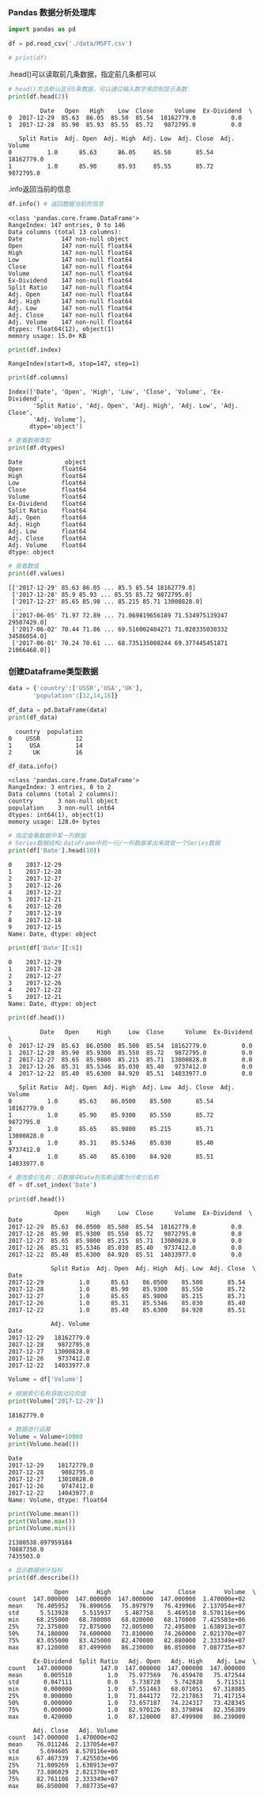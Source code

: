 
### Pandas 数据分析处理库


```python
import pandas as pd
```


```python
df = pd.read_csv('./data/MSFT.csv')
```


```python
# print(df)
```

.head()可以读取前几条数据，指定前几条都可以


```python
# head()方法默认显示5条数据，可以通过输入数字来控制显示条数
print(df.head(2))
```

             Date   Open   High    Low  Close      Volume  Ex-Dividend  \
    0  2017-12-29  85.63  86.05  85.50  85.54  18162779.0          0.0   
    1  2017-12-28  85.90  85.93  85.55  85.72   9872795.0          0.0   
    
       Split Ratio  Adj. Open  Adj. High  Adj. Low  Adj. Close  Adj. Volume  
    0          1.0      85.63      86.05     85.50       85.54   18162779.0  
    1          1.0      85.90      85.93     85.55       85.72    9872795.0  
    

.info返回当前的信息


```python
df.info() # 返回数据当前的信息
```

    <class 'pandas.core.frame.DataFrame'>
    RangeIndex: 147 entries, 0 to 146
    Data columns (total 13 columns):
    Date           147 non-null object
    Open           147 non-null float64
    High           147 non-null float64
    Low            147 non-null float64
    Close          147 non-null float64
    Volume         147 non-null float64
    Ex-Dividend    147 non-null float64
    Split Ratio    147 non-null float64
    Adj. Open      147 non-null float64
    Adj. High      147 non-null float64
    Adj. Low       147 non-null float64
    Adj. Close     147 non-null float64
    Adj. Volume    147 non-null float64
    dtypes: float64(12), object(1)
    memory usage: 15.0+ KB
    


```python
print(df.index)
```

    RangeIndex(start=0, stop=147, step=1)
    


```python
print(df.columns)
```

    Index(['Date', 'Open', 'High', 'Low', 'Close', 'Volume', 'Ex-Dividend',
           'Split Ratio', 'Adj. Open', 'Adj. High', 'Adj. Low', 'Adj. Close',
           'Adj. Volume'],
          dtype='object')
    


```python
# 查看数据类型
print(df.dtypes)
```

    Date            object
    Open           float64
    High           float64
    Low            float64
    Close          float64
    Volume         float64
    Ex-Dividend    float64
    Split Ratio    float64
    Adj. Open      float64
    Adj. High      float64
    Adj. Low       float64
    Adj. Close     float64
    Adj. Volume    float64
    dtype: object
    


```python
# 查看数值
print(df.values)
```

    [['2017-12-29' 85.63 86.05 ... 85.5 85.54 18162779.0]
     ['2017-12-28' 85.9 85.93 ... 85.55 85.72 9872795.0]
     ['2017-12-27' 85.65 85.98 ... 85.215 85.71 13000828.0]
     ...
     ['2017-06-05' 71.97 72.89 ... 71.069819656189 71.534975139247 29507429.0]
     ['2017-06-02' 70.44 71.86 ... 69.516002404271 71.020335030332 34586054.0]
     ['2017-06-01' 70.24 70.61 ... 68.735135008244 69.377445451871 21066468.0]]
    


### 创建Dataframe类型数据


```python
data = {'country':['USSR','USA','UK'],
       'population':[12,14,16]}
```


```python
df_data = pd.DataFrame(data)
print(df_data)
```

      country  population
    0    USSR          12
    1     USA          14
    2      UK          16
    


```python
df_data.info()
```

    <class 'pandas.core.frame.DataFrame'>
    RangeIndex: 3 entries, 0 to 2
    Data columns (total 2 columns):
    country       3 non-null object
    population    3 non-null int64
    dtypes: int64(1), object(1)
    memory usage: 128.0+ bytes
    


```python
# 指定查看数据中某一列数据
# Series数据结构:dataFrame中的一行/一列数据拿出来就是一个Series数据
print(df['Date'].head(10))
```

    0    2017-12-29
    1    2017-12-28
    2    2017-12-27
    3    2017-12-26
    4    2017-12-22
    5    2017-12-21
    6    2017-12-20
    7    2017-12-19
    8    2017-12-18
    9    2017-12-15
    Name: Date, dtype: object
    


```python
print(df['Date'][:6])
```

    0    2017-12-29
    1    2017-12-28
    2    2017-12-27
    3    2017-12-26
    4    2017-12-22
    5    2017-12-21
    Name: Date, dtype: object
    


```python
print(df.head())
```

             Date   Open     High     Low  Close      Volume  Ex-Dividend  \
    0  2017-12-29  85.63  86.0500  85.500  85.54  18162779.0          0.0   
    1  2017-12-28  85.90  85.9300  85.550  85.72   9872795.0          0.0   
    2  2017-12-27  85.65  85.9800  85.215  85.71  13000828.0          0.0   
    3  2017-12-26  85.31  85.5346  85.030  85.40   9737412.0          0.0   
    4  2017-12-22  85.40  85.6300  84.920  85.51  14033977.0          0.0   
    
       Split Ratio  Adj. Open  Adj. High  Adj. Low  Adj. Close  Adj. Volume  
    0          1.0      85.63    86.0500    85.500       85.54   18162779.0  
    1          1.0      85.90    85.9300    85.550       85.72    9872795.0  
    2          1.0      85.65    85.9800    85.215       85.71   13000828.0  
    3          1.0      85.31    85.5346    85.030       85.40    9737412.0  
    4          1.0      85.40    85.6300    84.920       85.51   14033977.0  
    


```python
# 更改索引名称：将数据中Date列名称设置为行索引名称
df = df.set_index('Date')
```


```python
print(df.head())
```

                 Open     High     Low  Close      Volume  Ex-Dividend  \
    Date                                                                 
    2017-12-29  85.63  86.0500  85.500  85.54  18162779.0          0.0   
    2017-12-28  85.90  85.9300  85.550  85.72   9872795.0          0.0   
    2017-12-27  85.65  85.9800  85.215  85.71  13000828.0          0.0   
    2017-12-26  85.31  85.5346  85.030  85.40   9737412.0          0.0   
    2017-12-22  85.40  85.6300  84.920  85.51  14033977.0          0.0   
    
                Split Ratio  Adj. Open  Adj. High  Adj. Low  Adj. Close  \
    Date                                                                  
    2017-12-29          1.0      85.63    86.0500    85.500       85.54   
    2017-12-28          1.0      85.90    85.9300    85.550       85.72   
    2017-12-27          1.0      85.65    85.9800    85.215       85.71   
    2017-12-26          1.0      85.31    85.5346    85.030       85.40   
    2017-12-22          1.0      85.40    85.6300    84.920       85.51   
    
                Adj. Volume  
    Date                     
    2017-12-29   18162779.0  
    2017-12-28    9872795.0  
    2017-12-27   13000828.0  
    2017-12-26    9737412.0  
    2017-12-22   14033977.0  
    


```python
Volume = df['Volume']
```


```python
# 根据索引名称获取对应的值
print(Volume['2017-12-29'])
```

    18162779.0
    


```python
# 数据进行运算
Volume = Volume+10000
print(Volume.head())
```

    Date
    2017-12-29    18172779.0
    2017-12-28     9882795.0
    2017-12-27    13010828.0
    2017-12-26     9747412.0
    2017-12-22    14043977.0
    Name: Volume, dtype: float64
    


```python
print(Volume.mean())
print(Volume.max())
print(Volume.min())
```

    21380538.897959184
    70887350.0
    7435503.0
    


```python
# 显示数据统计指标
print(df.describe())
```

                 Open        High         Low       Close        Volume  \
    count  147.000000  147.000000  147.000000  147.000000  1.470000e+02   
    mean    76.405952   76.890656   75.897979   76.439966  2.137054e+07   
    std      5.513928    5.515937    5.487758    5.469510  8.570116e+06   
    min     68.255000   68.780000   68.020000   68.170000  7.425503e+06   
    25%     72.375000   72.875000   72.005000   72.495000  1.638913e+07   
    50%     74.180000   74.600000   73.810000   74.260000  2.021370e+07   
    75%     83.055000   83.425000   82.470000   82.880000  2.333349e+07   
    max     87.120000   87.499900   86.230000   86.850000  7.087735e+07   
    
           Ex-Dividend  Split Ratio   Adj. Open   Adj. High    Adj. Low  \
    count   147.000000        147.0  147.000000  147.000000  147.000000   
    mean      0.005510          1.0   75.977569   76.459470   75.472544   
    std       0.047111          0.0    5.738728    5.742828    5.711511   
    min       0.000000          1.0   67.551463   68.071051   67.318885   
    25%       0.000000          1.0   71.844172   72.217863   71.417154   
    50%       0.000000          1.0   73.657187   74.224317   73.428345   
    75%       0.000000          1.0   82.970126   83.379094   82.356309   
    max       0.420000          1.0   87.120000   87.499900   86.230000   
    
           Adj. Close   Adj. Volume  
    count  147.000000  1.470000e+02  
    mean    76.011246  2.137054e+07  
    std      5.694605  8.570116e+06  
    min     67.467339  7.425503e+06  
    25%     71.809269  1.638913e+07  
    50%     73.886029  2.021370e+07  
    75%     82.761108  2.333349e+07  
    max     86.850000  7.087735e+07  
    
